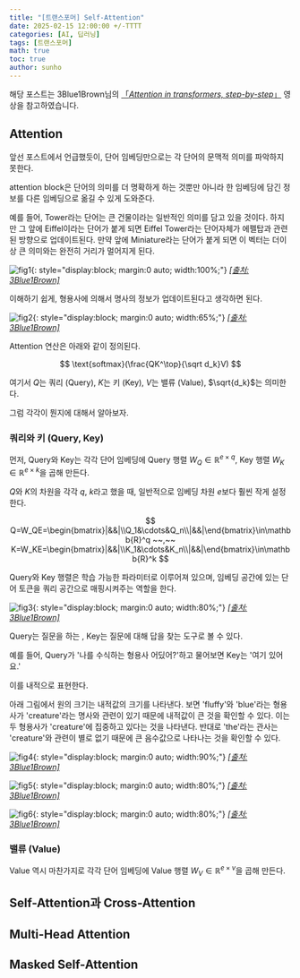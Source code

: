 ```yaml
---
title: "[트랜스포머] Self-Attention"
date: 2025-02-15 12:00:00 +/-TTTT
categories: [AI, 딥러닝]
tags: [트랜스포머]
math: true
toc: true
author: sunho
---
```


해당 포스트는 3Blue1Brown님의 [「*Attention in transformers, step-by-step*」](https://www.youtube.com/watch?v=eMlx5fFNoYc&list=PLZHQObOWTQDNU6R1_67000Dx_ZCJB-3pi&index=7) 영상을 참고하였습니다.

## Attention

앞선 포스트에서 언급했듯이, 단어 임베딩만으로는 각 단어의 문맥적 의미를 파악하지 못한다.

attention block은 단어의 의미를 더 명확하게 하는 것뿐만 아니라 한 임베딩에 담긴 정보를 다른 임베딩으로 옮길 수 있게 도와준다.

예를 들어, Tower라는 단어는 큰 건물이라는 일반적인 의미를 담고 있을 것이다. 하지만 그 앞에 Eiffel이라는 단어가 붙게 되면 Eiffel Tower라는 단어자체가 에펠탑과 관련된 방향으로 업데이트된다. 만약 앞에 Miniature라는 단어가 붙게 되면 이 벡터는 더이상 큰 의미와는 완전히 거리가 멀어지게 된다.

![fig1](dl/transformer/3-1.png){: style="display:block; margin:0 auto; width:100%;"}
_[[출처: 3Blue1Brown]](https://www.youtube.com/watch?v=eMlx5fFNoYc&list=PLZHQObOWTQDNU6R1_67000Dx_ZCJB-3pi&index=7)_

이해하기 쉽게, 형용사에 의해서 명사의 정보가 업데이트된다고 생각하면 된다.

![fig2](dl/transformer/3-2.png){: style="display:block; margin:0 auto; width:65%;"}
_[[출처: 3Blue1Brown]](https://www.youtube.com/watch?v=eMlx5fFNoYc&list=PLZHQObOWTQDNU6R1_67000Dx_ZCJB-3pi&index=7)_

Attention 연산은 아래와 같이 정의된다.

$$
\text{softmax}(\frac{QK^\top}{\sqrt d_k}V)
$$

여기서 $Q$는 쿼리 (Query), $K$는 키 (Key), $V$는 밸류 (Value), $\sqrt{d_k}$는 의미한다.

그럼 각각이 뭔지에 대해서 알아보자.

### 쿼리와 키 (Query, Key)

먼저, Query와 Key는 각각 단어 임베딩에 Query 행렬 $W_Q\in\mathbb{R}^{e\times q}$, Key 행렬 $W_K\in\mathbb{R}^{e\times k}$을 곱해 만든다.

$Q$와 $K$의 차원을 각각 $q$, $k$라고 했을 때, 일반적으로 임베딩 차원 $e$보다 훨씬 작게 설정한다.

$$
Q=W_QE=\begin{bmatrix}|&&|\\Q_1&\cdots&Q_n\\|&&|\end{bmatrix}\in\mathbb{R}^q
~~,~~
K=W_KE=\begin{bmatrix}|&&|\\K_1&\cdots&K_n\\|&&|\end{bmatrix}\in\mathbb{R}^k
$$

Query와 Key 행렬은 학습 가능한 파라미터로 이루어져 있으며, 임베딩 공간에 있는 단어 토큰을 쿼리 공간으로 매핑시켜주는 역할을 한다.

![fig3](dl/transformer/3-3.png){: style="display:block; margin:0 auto; width:80%;"}
_[[출처: 3Blue1Brown]](https://www.youtube.com/watch?v=eMlx5fFNoYc&list=PLZHQObOWTQDNU6R1_67000Dx_ZCJB-3pi&index=7)_

Query는 질문을 하는 , Key는 질문에 대해 답을 찾는 도구로 볼 수 있다.

예를 들어, Query가 '나를 수식하는 형용사 어딨어?'하고 물어보면 Key는 '여기 있어요.'

이를 내적으로 표현한다.

아래 그림에서 원의 크기는 내적값의 크기를 나타낸다. 보면 'fluffy'와 'blue'라는 형용사가 'creature'라는 명사와 관련이 있기 때문에 내적값이 큰 것을 확인할 수 있다. 이는 두 형용사가 'creature'에 집중하고 있다는 것을 나타낸다. 반대로 'the'라는 관사는 'creature'와 관련이 별로 없기 때문에 큰 음수값으로 나타나는 것을 확인할 수 있다.

![fig4](dl/transformer/3-4.png){: style="display:block; margin:0 auto; width:90%;"}
_[[출처: 3Blue1Brown]](https://www.youtube.com/watch?v=eMlx5fFNoYc&list=PLZHQObOWTQDNU6R1_67000Dx_ZCJB-3pi&index=7)_

![fig5](dl/transformer/3-5.png){: style="display:block; margin:0 auto; width:80%;"}
_[[출처: 3Blue1Brown]](https://www.youtube.com/watch?v=eMlx5fFNoYc&list=PLZHQObOWTQDNU6R1_67000Dx_ZCJB-3pi&index=7)_

![fig6](dl/transformer/3-6.png){: style="display:block; margin:0 auto; width:80%;"}
_[[출처: 3Blue1Brown]](https://www.youtube.com/watch?v=eMlx5fFNoYc&list=PLZHQObOWTQDNU6R1_67000Dx_ZCJB-3pi&index=7)_

### 밸류 (Value)

Value 역시 마찬가지로 각각 단어 임베딩에 Value 행렬 $W_V\in\mathbb{R}^{e\times v}$을 곱해 만든다.

## Self-Attention과 Cross-Attention



## Multi-Head Attention



## Masked Self-Attention


